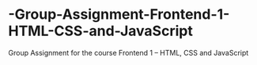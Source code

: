# -Group-Assignment-Frontend-1-HTML-CSS-and-JavaScript
Group Assignment for the course Frontend 1 – HTML, CSS and JavaScript
